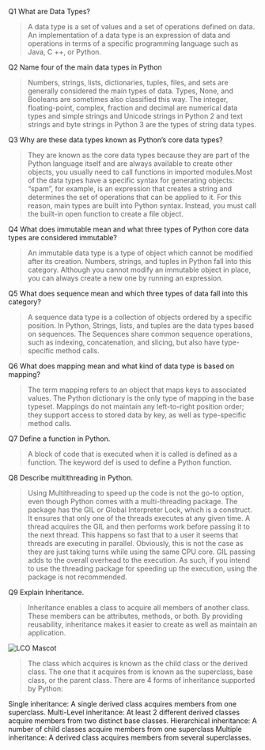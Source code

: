 Q1 What are Data Types?
>A data type is a set of values and a set of operations defined on data. An implementation of a data type is an expression of data and operations in terms of a specific programming language such as Java, C ++, or Python.

Q2 Name four of the main data types in Python
>Numbers, strings, lists, dictionaries, tuples, files, and sets are generally considered the main types of data. Types, None, and Booleans are sometimes also classified this way. The integer, floating-point, complex, fraction and decimal are numerical data types and simple strings and Unicode strings in Python 2 and text strings and byte strings in Python 3 are the types of string data types.

Q3 Why are these data types known as Python’s core data types?
>They are known as the core data types because they are part of the Python language itself and are always available to create other objects, you usually need to call functions in imported modules.Most of the data types have a specific syntax for generating objects: “spam”, for example, is an expression that creates a string and determines the set of operations that can be applied to it. For this reason, main types are built into Python syntax. Instead, you must call the built-in open function to create a file object.

Q4 What does immutable mean and what three types of Python core data types are considered immutable?
>An immutable data type is a type of object which cannot be modified after its creation. Numbers, strings, and tuples in Python fall into this category. Although you cannot modify an immutable object in place, you can always create a new one by running an expression.

Q5 What does sequence mean and which three types of data fall into this category?
>A sequence data type is a collection of objects ordered by a specific position. In Python, Strings, lists, and tuples are the data types based on sequences. The Sequences share common sequence operations, such as indexing, concatenation, and slicing, but also have type-specific method calls.

Q6 What does mapping mean and what kind of data type is based on mapping?
>The term mapping refers to an object that maps keys to associated values. The Python dictionary is the only type of mapping in the base typeset. Mappings do not maintain any left-to-right position order; they support access to stored data by key, as well as type-specific method calls.

Q7 Define a function in Python.
>A block of code that is executed when it is called is defined as a function. The keyword def is used to define a Python function.

Q8 Describe multithreading in Python.
>Using Multithreading to speed up the code is not the go-to option, even though Python comes with a multi-threading package.
The package has the GIL or Global Interpreter Lock, which is a construct. It ensures that only one of the threads executes at any given time. A thread acquires the GIL and then performs work before passing it to the next thread.
This happens so fast that to a user it seems that threads are executing in parallel. Obviously, this is not the case as they are just taking turns while using the same CPU core. GIL passing adds to the overall overhead to the execution.
As such, if you intend to use the threading package for speeding up the execution, using the package is not recommended.

Q9 Explain Inheritance.
>Inheritance enables a class to acquire all members of another class. These members can be attributes, methods, or both. By providing reusability, inheritance makes it easier to create as well as maintain an application.

![LCO Mascot](https://hackr.io/blog/media/explain-inheritance-min.png)

>The class which acquires is known as the child class or the derived class. The one that it acquires from is known as the superclass, base class, or the parent class. There are 4 forms of inheritance supported by Python:

Single inheritance: A single derived class acquires members from one superclass.
Multi-Level inheritance: At least 2 different derived classes acquire members from two distinct base classes.
Hierarchical inheritance: A number of child classes acquire members from one superclass
Multiple inheritance: A derived class acquires members from several superclasses.
